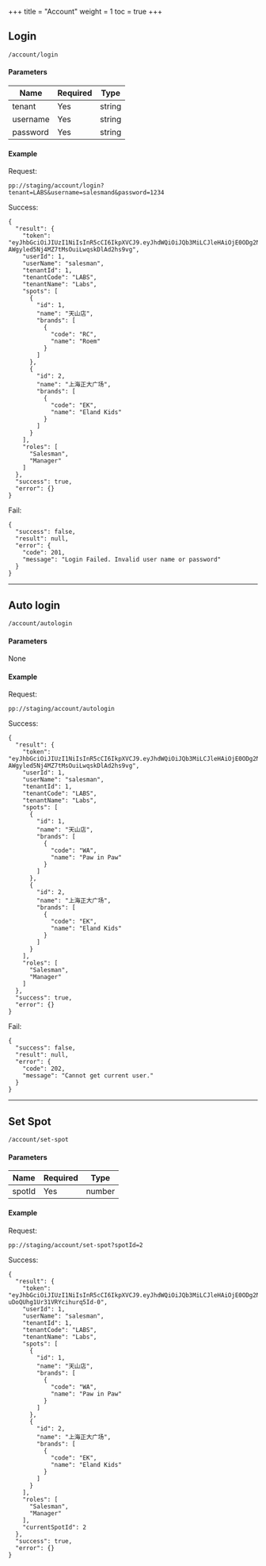 +++
title = "Account"
weight = 1
toc = true
+++

## Login

`/account/login`

#### Parameters

|Name|Required|Type|
|---|---|---|
|tenant|Yes|string|
|username|Yes|string|
|password|Yes|string|

#### Example

Request: 

`pp://staging/account/login?tenant=LABS&username=salesmand&password=1234`

Success:
```
{
  "result": {
    "token": "eyJhbGciOiJIUzI1NiIsInR5cCI6IkpXVCJ9.eyJhdWQiOiJQb3MiLCJleHAiOjE0ODg2NDA0MTMsImh0dHA6Ly93d3cuYXNwbmV0Ym9pbGVycGxhdGUuY29tL2lkZW50aXR5L2NsYWltcy90ZW5hbnRJZCI6IjEiLCJpc3MiOiJMQUJTIiwibmFtZWlkIjoiMSIsIm5iZiI6MTQ4ODM4MTIxMywicm9sZSI6IlNhbGVzbWFuLE1hbmFnZXIiLCJ1bmlxdWVfbmFtZSI6InNhbGVzbWFuIn0.sC9Qln1-AWgyled5Nj4MZ7tMsOuiLwqskDlAd2hs9vg",
    "userId": 1,
    "userName": "salesman",
    "tenantId": 1,
    "tenantCode": "LABS",
    "tenantName": "Labs",
    "spots": [
      {
        "id": 1,
        "name": "天山店",
        "brands": [
          {
            "code": "RC",
            "name": "Roem"
          }
        ]
      },
      {
        "id": 2,
        "name": "上海正大广场",
        "brands": [
          {
            "code": "EK",
            "name": "Eland Kids"
          }
        ]
      }
    ],
    "roles": [
      "Salesman",
      "Manager"
    ]
  },
  "success": true,
  "error": {}
}
```

Fail:

```
{
  "success": false,
  "result": null,
  "error": {
    "code": 201,
    "message": "Login Failed. Invalid user name or password"
  }
}
```

---

## Auto login

`/account/autologin`

#### Parameters

None

#### Example

Request:

`pp://staging/account/autologin`

Success:

```
{
  "result": {
    "token": "eyJhbGciOiJIUzI1NiIsInR5cCI6IkpXVCJ9.eyJhdWQiOiJQb3MiLCJleHAiOjE0ODg2NDA0MTMsImh0dHA6Ly93d3cuYXNwbmV0Ym9pbGVycGxhdGUuY29tL2lkZW50aXR5L2NsYWltcy90ZW5hbnRJZCI6IjEiLCJpc3MiOiJMQUJTIiwibmFtZWlkIjoiMSIsIm5iZiI6MTQ4ODM4MTIxMywicm9sZSI6IlNhbGVzbWFuLE1hbmFnZXIiLCJ1bmlxdWVfbmFtZSI6InNhbGVzbWFuIn0.sC9Qln1-AWgyled5Nj4MZ7tMsOuiLwqskDlAd2hs9vg",
    "userId": 1,
    "userName": "salesman",
    "tenantId": 1,
    "tenantCode": "LABS",
    "tenantName": "Labs",
    "spots": [
      {
        "id": 1,
        "name": "天山店",
        "brands": [
          {
            "code": "WA",
            "name": "Paw in Paw"
          }
        ]
      },
      {
        "id": 2,
        "name": "上海正大广场",
        "brands": [
          {
            "code": "EK",
            "name": "Eland Kids"
          }
        ]
      }
    ],
    "roles": [
      "Salesman",
      "Manager"
    ]
  },
  "success": true,
  "error": {}
}
```

Fail:

```
{
  "success": false,
  "result": null,
  "error": {
    "code": 202,
    "message": "Cannot get current user."
  }
}
```
---

## Set Spot

`/account/set-spot`

#### Parameters

|Name|Required|Type|
|---|---|---|
|spotId|Yes|number|


#### Example

Request:

`pp://staging/account/set-spot?spotId=2`

Success:

```
{
  "result": {
    "token": "eyJhbGciOiJIUzI1NiIsInR5cCI6IkpXVCJ9.eyJhdWQiOiJQb3MiLCJleHAiOjE0ODg2NDA0MTMsImh0dHA6Ly93d3cuYXNwbmV0Ym9pbGVycGxhdGUuY29tL2lkZW50aXR5L2NsYWltcy90ZW5hbnRJZCI6IjEiLCJpc3MiOiJMQUJTIiwibmFtZWlkIjoiMSIsIm5iZiI6MTQ4ODM4MTIxMywicm9sZSI6IlNhbGVzbWFuLE1hbmFnZXIiLCJzcG90aWQiOiIyIiwidW5pcXVlX25hbWUiOiJzYWxlc21hbiJ9.02OrMulHTrwrwO_2-uDoQUhg1Ur31VRYcihurq5Id-0",
    "userId": 1,
    "userName": "salesman",
    "tenantId": 1,
    "tenantCode": "LABS",
    "tenantName": "Labs",
    "spots": [
      {
        "id": 1,
        "name": "天山店",
        "brands": [
          {
            "code": "WA",
            "name": "Paw in Paw"
          }
        ]
      },
      {
        "id": 2,
        "name": "上海正大广场",
        "brands": [
          {
            "code": "EK",
            "name": "Eland Kids"
          }
        ]
      }
    ],
    "roles": [
      "Salesman",
      "Manager"
    ],
    "currentSpotId": 2
  },
  "success": true,
  "error": {}
}
```
